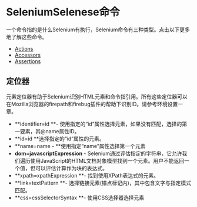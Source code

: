 # SeleniumSelenese命令

一个命令指的是什么Selenium有执行，Selenium命令有三种类型。点击以下更多地了解这些命令。

- [Actions](http://www.yiibai.com/selenium/selenium_commands_actions.html)
- [Accessors](http://www.yiibai.com/selenium/selenium_commands_accessors.html)
- [Assertions](http://www.yiibai.com/selenium/selenium_commands_assertions.html)

## 定位器

元素定位器有助于Selenium识别HTML元素和命令指引用。所有这些定位器可以在Mozilla浏览器的firepath和firebug插件的帮助下识别ID。请参考环境设置一章。

- **identifier=id **- 使用指定的“id”属性选择元素，如果没有匹配，选择的第一要素，其@name属性ID。
- **id=id **选择指定的“id”属性的元素。
- **name=name - **使用指定“name”属性选择第一个元素
- **dom=javascriptExpression** - Selenium通过评估指定的字符串，它允许我们遍历使用JavaScript的HTML文档对象模型找到一个元素。用户不能返回一个值，但可以评估计算作为块的表达式。
- **xpath=xpathExpression **- 找到使用XPath表达式的元素。
- **link=textPattern **- 选择链接元素(锚点标记内)，其中包含文字与指定模式匹配。
- **css=cssSelectorSyntax **- 使用CSS选择器选择元素